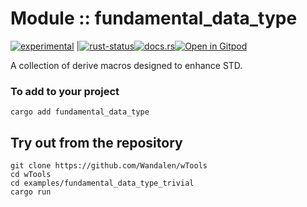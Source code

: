 <!-- {{# generate.module_header{} #}} -->

# Module :: fundamental_data_type
<!--{ generate.module_header.start() }-->
 [![experimental](https://raster.shields.io/static/v1?label=&message=experimental&color=orange)](https://github.com/emersion/stability-badges#experimental) |[![rust-status](https://github.com/Wandalen/wTools/actions/workflows/ModuleFundamentalDataTypePush.yml/badge.svg)](https://github.com/Wandalen/wTools/actions/workflows/ModuleFundamentalDataTypePush.yml)[![docs.rs](https://img.shields.io/docsrs/fundamental_data_type?color=e3e8f0&logo=docs.rs)](https://docs.rs/fundamental_data_type)[![Open in Gitpod](https://raster.shields.io/static/v1?label=try&message=online&color=eee&logo=gitpod&logoColor=eee)](https://gitpod.io/#RUN_PATH=.,SAMPLE_FILE=sample%2Frust%2Ffundamental_data_type_trivial%2Fsrc%2Fmain.rs,RUN_POSTFIX=--example%20fundamental_data_type_trivial/https://github.com/Wandalen/wTools)
<!--{ generate.module_header.end }-->

A collection of derive macros designed to enhance STD.

### To add to your project

``` shell
cargo add fundamental_data_type
```

## Try out from the repository

``` shell test
git clone https://github.com/Wandalen/wTools
cd wTools
cd examples/fundamental_data_type_trivial
cargo run
```
<!-- qqq : make sure it exists and working -->
